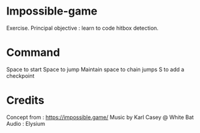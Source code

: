 # Impossible-game
Exercise. Principal objective : learn to code hitbox detection.

# Command
Space to start
Space to jump
Maintain space to chain jumps
S to add a checkpoint

# Credits
Concept from : https://impossible.game/
Music by Karl Casey @ White Bat Audio : Elysium